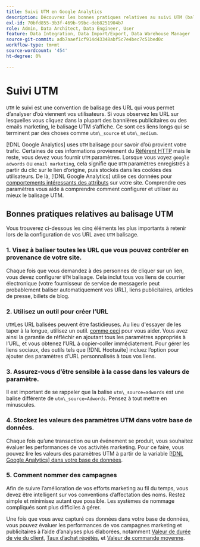```yaml
---
title: Suivi UTM en Google Analytics
description: Découvrez les bonnes pratiques relatives au suivi UTM (balisage) en Google Analytics.
exl-id: 70bfd855-3b3f-469b-99bc-deb8251904b7
role: Admin, Data Architect, Data Engineer, User
feature: Data Integration, Data Import/Export, Data Warehouse Manager
source-git-commit: adb7aaef1cf914d43348abf5c7e4bec7c51bed0c
workflow-type: tm+mt
source-wordcount: '454'
ht-degree: 0%

---
```


# Suivi UTM

`UTM` le suivi est une convention de balisage des URL qui vous permet d’analyser d’où viennent vos utilisateurs. Si vous observez les URL sur lesquelles vous cliquez dans la plupart des bannières publicitaires ou des emails marketing, le balisage UTM s’affiche. Ce sont ces liens longs qui se terminent par des choses comme `utm\_source` et `utm\_medium`.

[!DNL Google Analytics] uses `UTM` balisage pour savoir d’où provient votre trafic. Certaines de ces informations proviennent du [Référent HTTP](https://en.wikipedia.org/wiki/HTTP_referer) mais le reste, vous devez vous fournir `UTM` paramètres. Lorsque vous voyez `google adwords` ou `email marketing`, cela signifie que `UTM` paramètres enregistrés à partir du clic sur le lien d’origine, puis stockés dans les cookies des utilisateurs. De là, [!DNL Google Analytics] utilise ces données pour [comportements intéressants des attributs](../data-analyst/analysis/google-track-user-acq.md) sur votre site. Comprendre ces paramètres vous aide à comprendre comment configurer et utiliser au mieux le balisage UTM.

## Bonnes pratiques relatives au balisage UTM

Vous trouverez ci-dessous les cinq éléments les plus importants à retenir lors de la configuration de vos URL avec `UTM` balisage.

### 1. Visez à baliser toutes les URL que vous pouvez contrôler en provenance de votre site.

Chaque fois que vous demandez à des personnes de cliquer sur un lien, vous devez configurer `UTM` balisage. Cela inclut tous vos liens de courrier électronique (votre fournisseur de service de messagerie peut probablement baliser automatiquement vos URL), liens publicitaires, articles de presse, billets de blog.

### 2. Utilisez un outil pour créer l’URL

`UTM`Les URL balisées peuvent être fastidieuses. Au lieu d&#39;essayer de les taper à la longue, utilisez un outil. [comme ceci](https://support.google.com/analytics/answer/1033867?hl=en) pour vous aider. Vous avez ainsi la garantie de réfléchir en ajoutant tous les paramètres appropriés à l’URL, et vous obtenez l’URL à copier-coller immédiatement. Pour gérer les liens sociaux, des outils tels que [!DNL Hootsuite] incluez l’option pour ajouter des paramètres d’URL personnalisés à tous vos liens.

### 3. Assurez-vous d’être sensible à la casse dans les valeurs de paramètre.

Il est important de se rappeler que la balise `utm\_source=adwords` est une balise différente de `utm\_source=Adwords`. Pensez à tout mettre en minuscules.

### 4. Stockez les valeurs des paramètres UTM dans votre base de données.

Chaque fois qu’une transaction ou un événement se produit, vous souhaitez évaluer les performances de vos activités marketing. Pour ce faire, vous pouvez lire les valeurs des paramètres UTM à partir de la variable [[!DNL Google Analytics] dans votre base de données](../data-analyst/analysis/google-track-user-acq.md).

### 5. Comment nommer des campagnes

Afin de suivre l’amélioration de vos efforts marketing au fil du temps, vous devez être intelligent sur vos conventions d’affectation des noms. Restez simple et minimisez autant que possible. Les systèmes de nommage compliqués sont plus difficiles à gérer.

Une fois que vous avez capturé ces données dans votre base de données, vous pouvez évaluer les performances de vos campagnes marketing et publicitaires à l’aide d’analyses plus élaborées, notamment [Valeur de durée de vie du client](../data-analyst/analysis/ess-expected-ltv.md), [Taux d’achat répétés](../data-analyst/analysis/repurchase-behavior.md), et [Valeur de commande moyenne](../data-analyst/analysis/basic-analytics.md).
